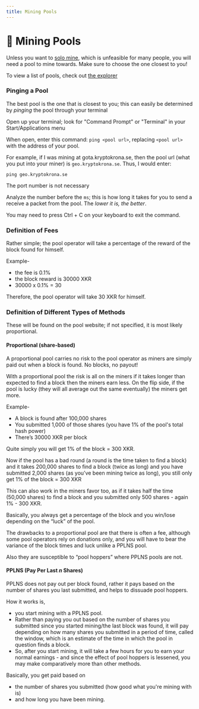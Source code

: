 ```yaml
---
title: Mining Pools
---
```


# 🌊 Mining Pools

Unless you want to [solo mine](../../docs/guides/CPU-Solo-Mining/), which is unfeasible for many people, you will need a pool to mine towards. Make sure to choose the one closest to you!

To view a list of pools, check out [the explorer](https://explorer.kryptokrona.se/pools.html)

### Pinging a Pool

The best pool is the one that is closest to you; this can easily be determined by _pinging_ the pool through your terminal

Open up your terminal; look for "Command Prompt" or "Terminal" in your Start/Applications menu

When open, enter this command: `ping <pool url>`, replacing `<pool url>` with the address of your pool.

For example, if I was mining at gota.kryptokrona.se, then the pool url (what you put into your miner) is `geo.kryptokrona.se`. Thus, I would enter:

```
ping geo.kryptokrona.se
```

The port number is not necessary

Analyze the number before the `ms`; this is how long it takes for you to send a receive a packet from the pool. The _lower it is, the better_.

You may need to press Ctrl + C on your keyboard to exit the command.

### Definition of Fees

Rather simple; the pool operator will take a percentage of the reward of the block found for himself.

Example-

* the fee is 0.1%
* the block reward is 30000 XKR
* 30000 x 0.1% = 30

Therefore, the pool operator will take 30 XKR for himself.

### Definition of Different Types of Methods

These will be found on the pool website; if not specified, it is most likely proportional.

#### Proportional (share-based)

A proportional pool carries no risk to the pool operator as miners are simply paid out when a block is found. No blocks, no payout!

With a proportional pool the risk is all on the miners if it takes longer than expected to find a block then the miners earn less. On the flip side, if the pool is lucky (they will all average out the same eventually) the miners get more.

Example-

* A block is found after 100,000 shares
* You submitted 1,000 of those shares (you have 1% of the pool's total hash power)
* There’s 30000 XKR per block

Quite simply you will get 1% of the block = 300 XKR.

Now if the pool has a bad round (a round is the time taken to find a block) and it takes 200,000 shares to find a block (twice as long) and you have submitted 2,000 shares (as you’ve been mining twice as long), you still only get 1% of the block = 300 XKR

This can also work in the miners favor too, as if it takes half the time (50,000 shares) to find a block and you submitted only 500 shares - again 1% - 300 XKR.

Basically, you always get a percentage of the block and you win/lose depending on the “luck” of the pool.

The drawbacks to a proportional pool are that there is often a fee, although some pool operators rely on donations only, and you will have to bear the variance of the block times and luck unlike a PPLNS pool.

Also they are susceptible to “pool hoppers” where PPLNS pools are not.

#### PPLNS (Pay Per Last _n_ Shares)

PPLNS does not pay out per block found, rather it pays based on the number of shares you last submitted, and helps to dissuade pool hoppers.

How it works is,

* you start mining with a PPLNS pool.
* Rather than paying you out based on the number of shares you submitted since you started mining/the last block was found, it will pay depending on how many shares you submitted in a period of time, called the window, which is an estimate of the time in which the pool in question finds a block.
* So, after you start mining, it will take a few hours for you to earn your normal earnings - and since the effect of pool hoppers is lessened, you may make comparatively more than other methods.

Basically, you get paid based on

* the number of shares you submitted (how good what you're mining with is)
* and how long you have been mining.
